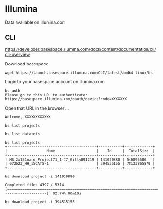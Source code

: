 
#	Illumina


Data available on illumina.com


##	CLI


https://developer.basespace.illumina.com/docs/content/documentation/cli/cli-overview


Download basespace


```
wget https://launch.basespace.illumina.com/CLI/latest/amd64-linux/bs
```

Login to your basespace account on Illumina.com


```
bs auth
Please go to this URL to authenticate:  https://basespace.illumina.com/oauth/device?code=XXXXXXX
```

Open that URL in the browser ...


```
Welcome, XXXXXXXXXXXX

bs list projects
```

```
bs list datasets
```




```
bs list projects
+-----------------------------------------+-----------+-------------+
|                  Name                   |    Id     |  TotalSize  |
+-----------------------------------------+-----------+-------------+
| MS_2x151nano_Project71_1-77_Gilly091219 | 141020880 | 546895506   |
| 072623_HH_55CATS-1                      | 394535155 | 78133865879 |
+-----------------------------------------+-----------+-------------+
```



```
bs download project -i 141020880

Completed files 4397 / 5314 [================================================================================================>--------------------]  82.74% 00m19s
```







```
bs download project -i 394535155
```








